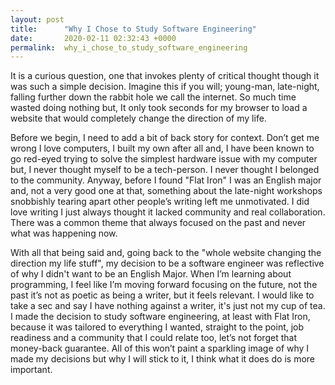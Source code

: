 ```yaml
---
layout: post
title:      "Why I Chose to Study Software Engineering"
date:       2020-02-11 02:32:43 +0000
permalink:  why_i_chose_to_study_software_engineering
---
```


 It is a curious question, one that invokes plenty of critical thought though it was such a simple decision. Imagine this if you will; young-man, late-night, falling further down the rabbit hole we call the internet. So much time wasted doing nothing but, It only took seconds for my browser to load a website that would completely change the direction of my life.
 
Before we begin, I need to add a bit of back story for context. Don’t get me wrong I love computers, I built my own after all and, I have been known to go red-eyed trying to solve the simplest hardware issue with my computer but, I never thought myself to be a tech-person. I never thought I belonged to the community. Anyway, before I found "Flat Iron" I was an English major and, not a very good one at that, something about the late-night workshops snobbishly tearing apart other people’s writing left me unmotivated. I did love writing I just always thought it lacked community and real collaboration. There was a common theme that always focused on the past and never what was happening now.

With all that being said and, going back to the "whole website changing the direction my life stuff", my decision to be a software engineer was reflective of why I didn't want to be an English Major. When I’m learning about programming, I feel like I’m moving forward focusing on the future, not the past it’s not as poetic as being a writer, but it feels relevant. I would like to take a sec and say I have nothing against a writer, it's just not my cup of tea.
I made the decision to study software engineering, at least with Flat Iron, because it was tailored to everything I wanted, straight to the point, job readiness and a community that I could relate too, let’s not forget that money-back guarantee. All of this won’t paint a sparkling image of why I made my decisions but why I will stick to it, I think what it does do is more important.
